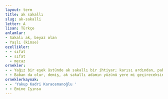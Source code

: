 ```yaml
---
layout: term
title: ak sakallı
slug: ak-sakalli
letter: A
lisan: Türkçe
anlamlar:
- Sakalı ak, beyaz olan
- Yaşlı (kimse)
ozellikler:
- - sıfat
- - sıfat
  - mecaz
ornekler:
- - Yağız bir eşek üstünde ak sakallı bir ihtiyar; karısı ardından, pabuçlarını eline almış, yayan gidiyordu.
- - Baban da olur, demiş, ak sakallı adamın yüzünü yere mi geçireceksin?
orneklerkaynak:
- - 'Yakup Kadri Karaosmanoğlu '
- - Emine Işınsu
---
```

